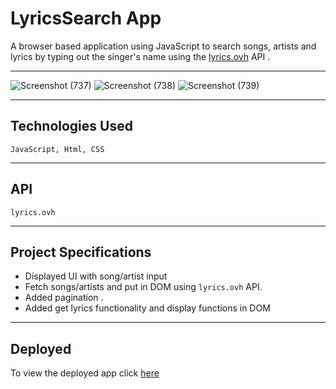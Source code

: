 # LyricsSearch App

A browser based application using JavaScript to search songs, artists and lyrics by typing out the singer's name using the [lyrics.ovh](https://lyrics.ovh) API .

<hr>

![Screenshot (737)](https://user-images.githubusercontent.com/54171759/137794886-b59a8d7d-356c-49a2-88a5-7fa6ace7694b.png)
![Screenshot (738)](https://user-images.githubusercontent.com/54171759/137794915-ee7469d2-ff02-4b3a-baaa-09a6094f71a7.png)
![Screenshot (739)](https://user-images.githubusercontent.com/54171759/137794942-f39dc894-de64-4e05-87d8-c4ed037c48b9.png)

<hr>

## Technologies Used

``` JavaScript, Html, CSS ```

<hr>

## API

``` lyrics.ovh ```

<hr>

## Project Specifications

- Displayed UI with song/artist input
- Fetch songs/artists and put in DOM using ``` lyrics.ovh ``` API.
- Added pagination .
- Added get lyrics functionality and display functions in DOM

<hr>

## Deployed

To view the deployed app click [here](https://lyrics-app-de.herokuapp.com)